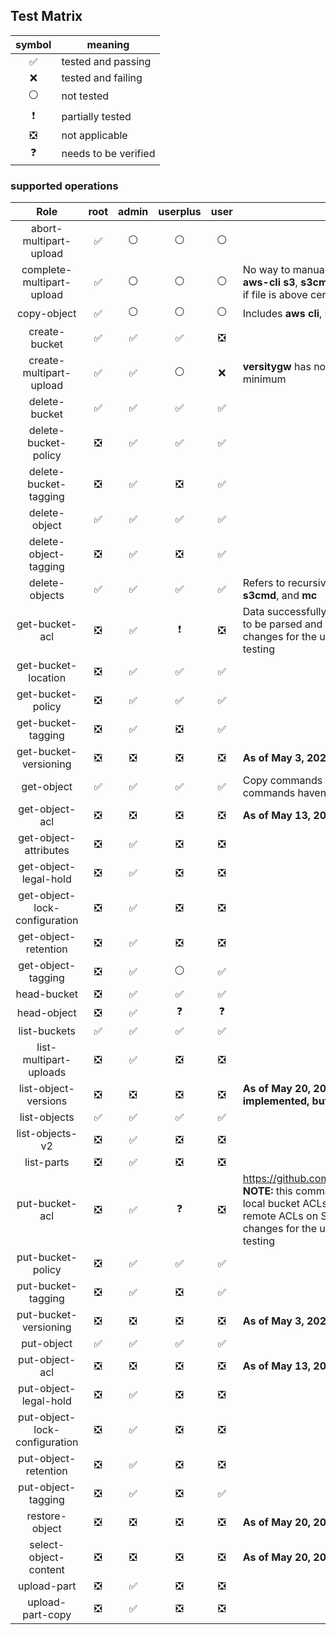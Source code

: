 ## Test Matrix

| symbol | meaning |
| :------: | ------- |
| ✅ | tested and passing |
| ❌ | tested and failing |
| ⚪ | not tested |
| ❗ | partially tested |
| ❎ | not applicable |
| ❓ | needs to be verified |

### supported operations
| Role | root | admin | userplus | user | Notes |
| :---: | :------: | :-------: | :-----: | :--: | ----- |
| abort-multipart-upload | ✅ | ⚪ | ⚪ | ⚪ ||
| complete-multipart-upload | ✅ | ⚪ | ⚪ | ⚪ | No way to manually trigger multipart upload in **aws-cli s3**, **s3cmd**, **mc**, will automatically do so if file is above certain size |
| copy-object | ✅ | ⚪ | ⚪ | ⚪ | Includes **aws cli**, **s3cmd**, and **mc** '**cp**' command |
| create-bucket | ✅ | ✅ | ✅ | ❎ |
| create-multipart-upload | ✅ | ✅ | ⚪ | ❌ | **versitygw** has no multipart upload size minimum |
| delete-bucket | ✅ | ✅ | ✅ | ✅ |
| delete-bucket-policy | ❎ | ✅ | ✅ | ✅ |
| delete-bucket-tagging | ❎ |  ✅ |  ❎ |  ✅ |
| delete-object | ✅ | ✅ | ✅ | ✅ |
| delete-object-tagging | ❎ | ✅  |  ❎ |  ✅ |
| delete-objects | ✅ | ✅ | ✅ | ✅ | Refers to recursive deletion for **aws-cli s3**, **s3cmd**, and **mc** |
| get-bucket-acl | ❎ | ✅ | ❗ | ❎ | Data successfully retrieved in **s3cmd**, but needs to be parsed and verified **NOTE:** awaiting changes for the underlying command before testing |
| get-bucket-location | ❎ |  ✅ |  ✅ |  ✅ |
| get-bucket-policy | ❎ | ✅ | ✅ | ✅ |
| get-bucket-tagging | ❎ | ✅ | ❎ | ✅ | |
| get-bucket-versioning | ❎ |  ❎ |  ❎ |  ❎ | **As of May 3, 2024, not implemented** |
| get-object | ✅ | ✅ | ✅ | ✅ | Copy commands have been tested, move commands haven't |
| get-object-acl | ❎ |  ❎ |  ❎ |  ❎ | **As of May 13, 2024, not implemented** |
| get-object-attributes | ❎ |  ✅ |  ❎ |  ❎ |
| get-object-legal-hold | ❎ |  ✅ |  ❎ |  ❎ |
| get-object-lock-configuration | ❎ |  ✅ |  ❎ |  ❎ |
| get-object-retention | ❎ |  ✅ |  ❎ |  ❎ |
| get-object-tagging | ❎ | ✅ | ⚪ | ✅ |
| head-bucket | ❎ | ✅ | ✅ | ✅ |
| head-object | ❎ | ✅ | ❓ | ❓ |
| list-buckets | ✅ | ✅ | ✅ | ✅ |
| list-multipart-uploads | ❎ | ✅ | ❎ | ❎ |
| list-object-versions | ❎ |  ❎ |  ❎ |  ❎ | **As of May 20, 2024, currently not implemented, but likely to be added soon** |
| list-objects | ✅ | ✅ | ✅ | ✅ |
| list-objects-v2 | ❎ | ✅ | ❎ | ❎ |
| list-parts | ❎ | ✅ | ❎ | ❎ |
| put-bucket-acl | ❎ |  ✅ |  ❓ |  ❎ | https://github.com/versity/versitygw/issues/561 **NOTE:** this command refers to changing the local bucket ACLs for versitygw users, not the remote ACLs on S3 **ANOTHER NOTE:** awaiting changes for the underlying command before testing |
| put-bucket-policy | ❎ | ✅ | ✅ | ✅ |
| put-bucket-tagging | ❎ | ✅ | ❎ | ✅ |
| put-bucket-versioning | ❎ |  ❎ |  ❎ |  ❎ | **As of May 3, 2024, not implemented** |
| put-object | ✅ | ✅ | ✅ | ✅ |
| put-object-acl | ❎ |  ❎ |  ❎ |  ❎ | **As of May 13, 2024, not implemented** |
| put-object-legal-hold | ❎ |  ✅ |  ❎ |  ❎ |
| put-object-lock-configuration | ❎ |  ✅ |  ❎ |  ❎ |
| put-object-retention | ❎ |  ✅ |  ❎ |  ❎ |
| put-object-tagging | ❎ | ✅ | ❎ | ✅ |
| restore-object | ❎ |  ❎ |  ❎ |  ❎ | **As of May 20, 2024, not implemented** |
| select-object-content | ❎ | ❎ | ❎ | ❎ | **As of May 20, 2024, not implemented** |
| upload-part | ❎ |  ✅ |  ❎ |  ❎ |
| upload-part-copy | ❎ |  ✅ |  ❎ |  ❎ |